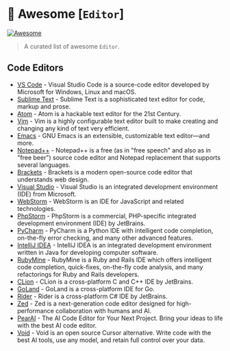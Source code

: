 # 🚀 Awesome [`Editor`]

[![Awesome](https://awesome.re/badge.svg)](https://awesome.re)

> A curated list of awesome `Editor`.

## Code Editors

- [VS Code](https://code.visualstudio.com/) - Visual Studio Code is a source-code editor developed by Microsoft for Windows, Linux and macOS.
- [Sublime Text](https://www.sublimetext.com/) - Sublime Text is a sophisticated text editor for code, markup and prose.
- [Atom](https://atom.io/) - Atom is a hackable text editor for the 21st Century.
- [Vim](https://www.vim.org/) - Vim is a highly configurable text editor built to make creating and changing any kind of text very efficient.
- [Emacs](https://www.gnu.org/software/emacs/) - GNU Emacs is an extensible, customizable text editor—and more.
- [Notepad++](https://notepad-plus-plus.org/) - Notepad++ is a free (as in "free speech" and also as in "free beer") source code editor and Notepad replacement that supports several languages.
- [Brackets](http://brackets.io/) - Brackets is a modern open-source code editor that understands web design.
- [Visual Studio](https://visualstudio.microsoft.com/) - Visual Studio is an integrated development environment (IDE) from Microsoft.
- [WebStorm](https://www.jetbrains.com/webstorm/) - WebStorm is an IDE for JavaScript and related technologies.
- [PhpStorm](https://www.jetbrains.com/phpstorm/) - PhpStorm is a commercial, PHP-specific integrated development environment (IDE) by JetBrains.
- [PyCharm](https://www.jetbrains.com/pycharm/) - PyCharm is a Python IDE with intelligent code completion, on-the-fly error checking, and many other advanced features.
- [IntelliJ IDEA](https://www.jetbrains.com/idea/) - IntelliJ IDEA is an integrated development environment written in Java for developing computer software.
- [RubyMine](https://www.jetbrains.com/ruby/) - RubyMine is a Ruby and Rails IDE which offers intelligent code completion, quick-fixes, on-the-fly code analysis, and many refactorings for Ruby and Rails developers.
- [CLion](https://www.jetbrains.com/clion/) - CLion is a cross-platform C and C++ IDE by JetBrains.
- [GoLand](https://www.jetbrains.com/go/) - GoLand is a cross-platform IDE for Go.
- [Rider](https://www.jetbrains.com/rider/) - Rider is a cross-platform C# IDE by JetBrains.
- [Zed](https://zed.dev/) - Zed is a next-generation code editor designed for high-performance collaboration with humans and AI.
- [PearAI](https://trypear.ai/) - The AI Code Editor for Your Next Project. Bring your ideas to life with the best AI code editor.
- [Void](https://voideditor.com/) - Void is an open source Cursor alternative. Write code with the best AI tools, use any model, and retain full control over your data.
